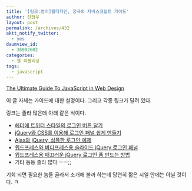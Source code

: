 ```yaml
---
title: '[링크:영어]웹디자인, 궁극의 자바스크립트 가이드'
author: 안형우
layout: post
permalink: /archives/432
aktt_notify_twitter:
  - yes
daumview_id:
  - 36992602
categories:
  - 웹 퍼블리싱
tags:
  - javascript
---
```

[The Ultimate Guide To JavaScript in Web Design][1]

이 글 자체는 가이드에 대한 설명이다. 그리고 각종 링크가 달려 있다.

링크는 졸라 많은데 아래 같은 식이다.

*   <a href="http://aext.net/2009/08/perfect-sign-in-dropdown-box-likes-twitter-with-jquery/" target="_blank">헤더에 트위터 스타일의 로그인 버튼 달기</a>
*   <a href="http://www.cssjockey.com/coding/jquery-css-login-panel" target="_blank">jQuery와 CSS를 이용해 로그인 패널 쉽게 만들기</a>
*   <a href="http://heybigname.com/2009/04/15/ajax-with-jquery-a-simple-login-example" target="_blank">Ajax와 jQuery, 심플한 로그인 예제</a>
*   <a href="http://wpmu.org/how-to-create-a-sliding-jquery-login-panel-for-wordpress-wpmu-and-buddypress/" target="_blank">워드프레스와 버디프레스용 슬라이드 jQuery 로그인 패널</a>
*   <a href="http://fearlessflyer.com/2009/06/how-to-create-a-slick-jquery-login-form-for-wordpress/" target="_blank">워드프레스용 매끄러운 jQuery 로그인 폼 만드는 방법</a>
*   기타 등등 졸라 많다 ㅡㅡ;;

기회 되면 필요한 놈들 골라서 소개해 볼까 하는데 당연히 짧은 시일 안에는 아닐 것이다. ㅋ

 [1]: http://dyndo.com/rough/?p=591